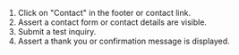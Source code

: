 1. Click on "Contact" in the footer or contact link.
2. Assert a contact form or contact details are visible.
3. Submit a test inquiry.
4. Assert a thank you or confirmation message is displayed.